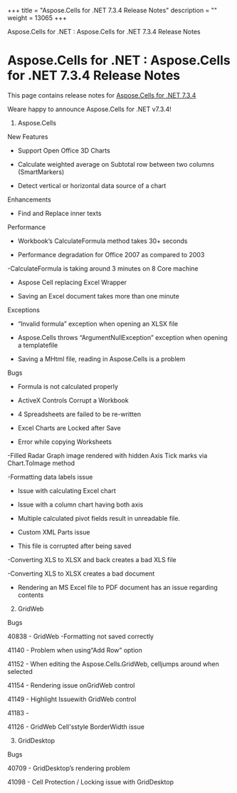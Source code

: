 +++
title = "Aspose.Cells for .NET 7.3.4 Release Notes" 
description = "" 
weight = 13065 
+++

Aspose.Cells for .NET : Aspose.Cells for .NET 7.3.4 Release Notes  

# Aspose.Cells for .NET : Aspose.Cells for .NET 7.3.4 Release Notes


This page contains release notes for [Aspose.Cells for .NET 7.3.4](http://www.aspose.com/downloads/cells/net/new-releases/aspose.cells-for-.net-7.3.4/)

Weare happy to announce Aspose.Cells for .NET v7.3.4!

1) Aspose.Cells

New Features

*   Support Open Office 3D Charts

*   Calculate weighted average on Subtotal row between two columns (SmartMarkers)

*   Detect vertical or horizontal data source of a chart

Enhancements

*   Find and Replace inner texts

Performance

*   Workbook’s CalculateFormula method takes 30+ seconds

*   Performance degradation for Office 2007 as compared to 2003

\-CalculateFormula is taking around 3 minutes on 8 Core machine

*   Aspose Cell replacing Excel Wrapper

*   Saving an Excel document takes more than one minute

Exceptions

*   “Invalid formula” exception when opening an XLSX file

*   Aspose.Cells throws “ArgumentNullException” exception when opening a templatefile

*   Saving a MHtml file, reading in Aspose.Cells is a problem 

Bugs

*   Formula is not calculated properly

*   ActiveX Controls Corrupt a Workbook

*   4 Spreadsheets are failed to be re-written

*   Excel Charts are Locked after Save

*   Error while copying Worksheets

\-Filled Radar Graph image rendered with hidden Axis Tick marks via Chart.ToImage method

\-Formatting data labels issue

*   Issue with calculating Excel chart

*   Issue with a column chart having both axis

*   Multiple calculated pivot fields result in unreadable file.

*   Custom XML Parts issue

*   This file is corrupted after being saved

\-Converting XLS to XLSX and back creates a bad XLS file

\-Converting XLS to XLSX creates a bad document

*   Rendering an MS Excel file to PDF document has an issue regarding contents

2) GridWeb

Bugs

40838 - GridWeb -Formatting not saved correctly

41140 - Problem when using“Add Row” option

41152 - When editing the Aspose.Cells.GridWeb, celljumps around when selected

41154 - Rendering issue onGridWeb control

41149 - Highlight Issuewith GridWeb control

41183 -

41126 - GridWeb Cell'sstyle BorderWidth issue

3) GridDesktop

Bugs

40709 - GridDesktop’s rendering problem

41098 - Cell Protection / Locking issue with GridDesktop


